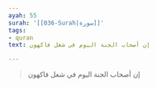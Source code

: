 ```yaml
---
ayah: 55
surah: '[[036-Surah|سورة]]'
tags:
- quran
text: إن أصحاب الجنة اليوم في شغل فاكهون

---
```

> إن أصحاب الجنة اليوم في شغل فاكهون
